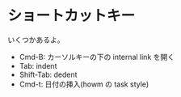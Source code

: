 # ショートカットキー

いくつかあるよ。

- Cmd-B: カーソルキーの下の internal link を開く
- Tab: indent
- Shift-Tab: dedent
- Cmd-t: 日付の挿入(howm の task style)
